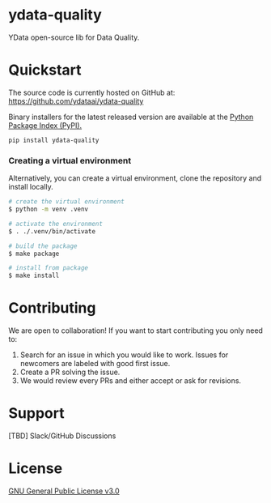 # ydata-quality
YData open-source lib for Data Quality.

# Quickstart

The source code is currently hosted on GitHub at: https://github.com/ydataai/ydata-quality

Binary installers for the latest released version are available at the [Python Package Index (PyPI).](https://pypi.org/project/ydata-quality/)
```
pip install ydata-quality
```

### Creating a virtual environment

Alternatively, you can create a virtual environment, clone the repository and install locally.

```bash
# create the virtual environment
$ python -m venv .venv

# activate the environment
$ . ./.venv/bin/activate

# build the package
$ make package

# install from package
$ make install
```

# Contributing
We are open to collaboration! If you want to start contributing you only need to:
1. Search for an issue in which you would like to work. Issues for newcomers are labeled with good first issue.
2. Create a PR solving the issue.
3. We would review every PRs and either accept or ask for revisions.

# Support
[TBD] Slack/GitHub Discussions

# License
[GNU General Public License v3.0](https://github.com/ydataai/ydata-quality/blob/master/LICENSE)

